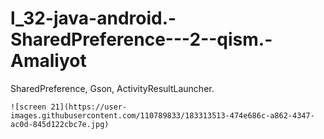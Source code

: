 # l_32-java-android.-SharedPreference---2--qism.-Amaliyot
SharedPreference, Gson, ActivityResultLauncher.
  

    ![screen 21](https://user-images.githubusercontent.com/110789833/183313513-474e686c-a862-4347-ac0d-845d122cbc7e.jpg)

